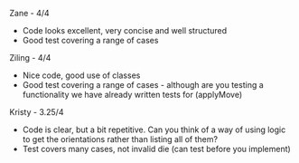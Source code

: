Zane - 4/4
- Code looks excellent, very concise and well structured
- Good test covering a range of cases

Ziling - 4/4
- Nice code, good use of classes
- Good test covering a range of cases - although are you testing a functionality
we have already written tests for (applyMove)

Kristy - 3.25/4
- Code is clear, but a bit repetitive. Can you think of a way of using logic to get the orientations rather
than listing all of them?
- Test covers many cases, not invalid die (can test before you implement)